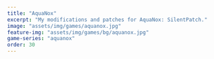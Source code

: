 ```yaml
---
title: "AquaNox"
excerpt: "My modifications and patches for AquaNox: SilentPatch."
image: "assets/img/games/aquanox.jpg"
feature-img: "assets/img/games/bg/aquanox.jpg"
game-series: "aquanox"
order: 30
---
```

